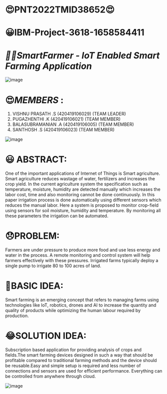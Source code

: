 # 😍PNT2022TMID38652😍 #
# 😀IBM-Project-3618-1658584411
# *👷🏻SmartFarmer - IoT Enabled Smart Farming Application*
![image](https://user-images.githubusercontent.com/112775952/200132204-b0016be7-dca9-4b4e-a4f4-27ad034d8713.png)



# 😍*MEMBERS* :
1. VISHNU PRASATH .S  (420419106029) (TEAM LEADER)
2. PUGAZHENTHI .K     (420419106021) (TEAM MEMBER)
3. BALASUBRAMANIAN .A (420419106005) (TEAM MEMBER)
4. SANTHOSH .S        (420419106023) (TEAM MEMBER)

![image](https://user-images.githubusercontent.com/112775952/200132297-87287b3f-94d2-4cbb-a1ec-33beb4c239c1.png)

# 😃 ABSTRACT:

One of the important applications of Internet of Things is Smart agriculture. Smart agriculture reduces wastage of water, fertilizers and increases the crop yield. In the current agriculture system the specification such as temperature, moisture, humidity are detected manually which increases the labor cost, time and also monitoring cannot be done continuously. In this paper irrigation process is done automatically using different sensors which reduces the manual labor. Here a system is proposed to monitor crop-field using sensors for soil moisture, humidity and temperature. By monitoring all these parameters the irrigation can be automated.

# 😞PROBLEM:


Farmers are under pressure to produce more food and use less energy and water in the process. A remote monitoring and control system will help farmers effectively with these pressures. Irrigated farms typically deploy a single pump to irrigate 80 to 100 acres of land.


# 🤔BASIC IDEA:

Smart farming is an emerging concept that refers to managing farms using technologies like IoT, robotics, drones and AI to increase the quantity and quality of products while optimizing the human labour required by production.

# 😂SOLUTION IDEA:

Subscription based application for providing analysis of crops and fields.The smart farming devices designed in such a way that should be profitable compared to traditional farming methods and the device should be reusable.Easy and simple setup is required and less number of connections and sensors are used for efficient performance. Everything can be controlled from anywhere through cloud.

![image](https://user-images.githubusercontent.com/112775952/200132361-c4ec20a7-9a88-41e9-9dd1-5f06b48418e6.png)
